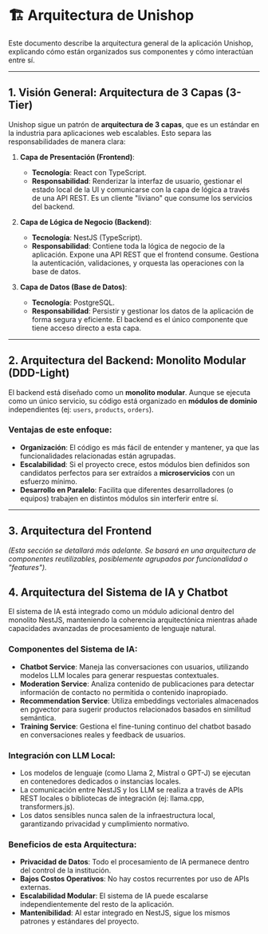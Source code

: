 # 🏗️ Arquitectura de Unishop

Este documento describe la arquitectura general de la aplicación Unishop, explicando cómo están organizados sus componentes y cómo interactúan entre sí.

---

## 1. Visión General: Arquitectura de 3 Capas (3-Tier)

Unishop sigue un patrón de **arquitectura de 3 capas**, que es un estándar en la industria para aplicaciones web escalables. Esto separa las responsabilidades de manera clara:

1.  **Capa de Presentación (Frontend)**:
    -   **Tecnología**: React con TypeScript.
    -   **Responsabilidad**: Renderizar la interfaz de usuario, gestionar el estado local de la UI y comunicarse con la capa de lógica a través de una API REST. Es un cliente "liviano" que consume los servicios del backend.

2.  **Capa de Lógica de Negocio (Backend)**:
    -   **Tecnología**: NestJS (TypeScript).
    -   **Responsabilidad**: Contiene toda la lógica de negocio de la aplicación. Expone una API REST que el frontend consume. Gestiona la autenticación, validaciones, y orquesta las operaciones con la base de datos.

3.  **Capa de Datos (Base de Datos)**:
    -   **Tecnología**: PostgreSQL.
    -   **Responsabilidad**: Persistir y gestionar los datos de la aplicación de forma segura y eficiente. El backend es el único componente que tiene acceso directo a esta capa.



---

## 2. Arquitectura del Backend: Monolito Modular (DDD-Light)

El backend está diseñado como un **monolito modular**. Aunque se ejecuta como un único servicio, su código está organizado en **módulos de dominio** independientes (ej: `users`, `products`, `orders`).

### Ventajas de este enfoque:
-   **Organización**: El código es más fácil de entender y mantener, ya que las funcionalidades relacionadas están agrupadas.
-   **Escalabilidad**: Si el proyecto crece, estos módulos bien definidos son candidatos perfectos para ser extraídos a **microservicios** con un esfuerzo mínimo.
-   **Desarrollo en Paralelo**: Facilita que diferentes desarrolladores (o equipos) trabajen en distintos módulos sin interferir entre sí.

---

## 3. Arquitectura del Frontend

*(Esta sección se detallará más adelante. Se basará en una arquitectura de componentes reutilizables, posiblemente agrupados por funcionalidad o "features").*

## 4. Arquitectura del Sistema de IA y Chatbot

El sistema de IA está integrado como un módulo adicional dentro del monolito NestJS, manteniendo la coherencia arquitectónica mientras añade capacidades avanzadas de procesamiento de lenguaje natural.

### Componentes del Sistema de IA:
- **Chatbot Service**: Maneja las conversaciones con usuarios, utilizando modelos LLM locales para generar respuestas contextuales.
- **Moderation Service**: Analiza contenido de publicaciones para detectar información de contacto no permitida o contenido inapropiado.
- **Recommendation Service**: Utiliza embeddings vectoriales almacenados en pgvector para sugerir productos relacionados basados en similitud semántica.
- **Training Service**: Gestiona el fine-tuning continuo del chatbot basado en conversaciones reales y feedback de usuarios.

### Integración con LLM Local:
- Los modelos de lenguaje (como Llama 2, Mistral o GPT-J) se ejecutan en contenedores dedicados o instancias locales.
- La comunicación entre NestJS y los LLM se realiza a través de APIs REST locales o bibliotecas de integración (ej: llama.cpp, transformers.js).
- Los datos sensibles nunca salen de la infraestructura local, garantizando privacidad y cumplimiento normativo.

### Beneficios de esta Arquitectura:
- **Privacidad de Datos**: Todo el procesamiento de IA permanece dentro del control de la institución.
- **Bajos Costos Operativos**: No hay costos recurrentes por uso de APIs externas.
- **Escalabilidad Modular**: El sistema de IA puede escalarse independientemente del resto de la aplicación.
- **Mantenibilidad**: Al estar integrado en NestJS, sigue los mismos patrones y estándares del proyecto.